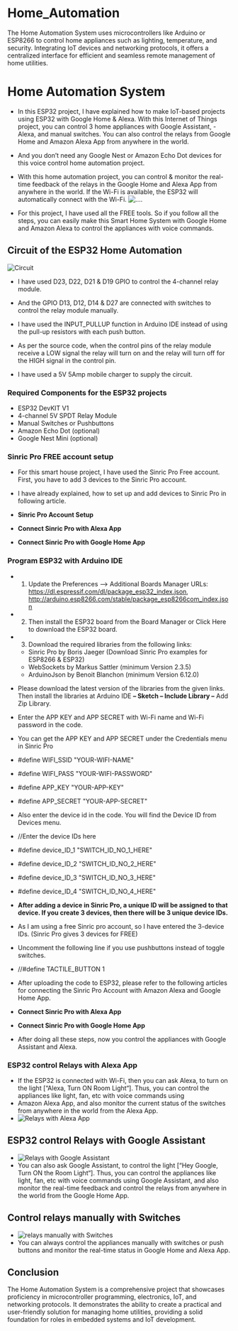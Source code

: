 # Home_Automation
The Home Automation System uses microcontrollers like Arduino or ESP8266 to control home appliances such as lighting, temperature, and security. Integrating IoT devices and networking protocols, it offers a centralized interface for efficient and seamless remote management of home utilities.
# Home Automation System
- In this ESP32 project, I have explained how to make IoT-based projects using ESP32 with Google Home & Alexa. With this Internet of Things project, you can control 3 home appliances with Google Assistant, - Alexa, and manual switches. You can also control the relays from Google Home and Amazon Alexa App from anywhere in the world.

- And you don’t need any Google Nest or Amazon Echo Dot devices for this voice control home automation project.
- With this home automation project, you can control & monitor the real-time feedback of the relays in the Google Home and Alexa App from anywhere in the world. If the Wi-Fi is available, the ESP32 will automatically connect with the Wi-Fi.
![....](NodeMCU-Alexa-Google-Home-Control-P-6.jpg)
- For this project, I have used all the FREE tools. So if you follow all the steps, you can easily make this Smart Home System with Google Home and Amazon Alexa to control the appliances with voice commands.

## Circuit of the ESP32 Home Automation
![Circuit](Circuit.jpg)
- I have used D23, D22, D21 & D19 GPIO to control the 4-channel relay module.

- And the GPIO D13, D12, D14 & D27 are connected with switches to control the relay module manually.

- I have used the INPUT_PULLUP function in Arduino IDE instead of using the pull-up resistors with each push button.

- As per the source code, when the control pins of the relay module receive a LOW signal the relay will turn on and the relay will turn off for the HIGH signal in the control pin.

- I have used a 5V 5Amp mobile charger to supply the circuit.

### Required Components for the ESP32 projects
- ESP32 DevKIT V1
- 4-channel 5V SPDT Relay Module
- Manual Switches or Pushbuttons
- Amazon Echo Dot (optional)
- Google Nest Mini (optional)
### Sinric Pro FREE account setup
- For this smart house project, I have used the Sinric Pro Free account. First, you have to add 3 devices to the Sinric Pro account.

- I have already explained, how to set up and add devices to Sinric Pro in following article.

- **Sinric Pro Account Setup**
- **Connect Sinric Pro with Alexa App**
- **Connect Sinric Pro with Google Home App**

### Program ESP32 with Arduino IDE
- 1. Update the Preferences –> Additional Boards Manager URLs: https://dl.espressif.com/dl/package_esp32_index.json, http://arduino.esp8266.com/stable/package_esp8266com_index.json
- 2. Then install the ESP32 board from the Board Manager or Click Here to download the ESP32 board.
- 3. Download the required libraries from the following links:
  - Sinric Pro by Boris Jaeger (Download Sinric Pro examples for ESP8266 & ESP32)
  - WebSockets by Markus Sattler (minimum Version 2.3.5)
  - ArduinoJson by Benoit Blanchon (minimum Version 6.12.0)

- Please download the latest version of the libraries from the given links. Then install the libraries at Arduino IDE **– Sketch – Include Library –** Add Zip Library.
- Enter the APP KEY and APP SECRET with Wi-Fi name and Wi-Fi password in the code.

- You can get the APP KEY and APP SECRET under the Credentials menu in Sinric Pro

- #define WIFI_SSID         "YOUR-WIFI-NAME"    
- #define WIFI_PASS         "YOUR-WIFI-PASSWORD"
- #define APP_KEY           "YOUR-APP-KEY"
- #define APP_SECRET        "YOUR-APP-SECRET"
- Also enter the device id in the code. You will find the Device ID from Devices menu.

- //Enter the device IDs here
- #define device_ID_1   "SWITCH_ID_NO_1_HERE"
- #define device_ID_2   "SWITCH_ID_NO_2_HERE"
- #define device_ID_3   "SWITCH_ID_NO_3_HERE"
- #define device_ID_4   "SWITCH_ID_NO_4_HERE"
- **After adding a device in Sinric Pro, a unique ID will be assigned to that device. If you create 3 devices, then there will be 3 unique device IDs.**

- As I am using a free Sinric pro account, so I have entered the 3-device IDs. (Sinric Pro gives 3 devices for FREE)


- Uncomment the following line if you use pushbuttons instead of toggle switches.

- //#define TACTILE_BUTTON 1
- After uploading the code to ESP32, please refer to the following articles for connecting the Sinric Pro Account with Amazon Alexa and Google Home App.

- **Connect Sinric Pro with Alexa App**
- **Connect Sinric Pro with Google Home App**
- After doing all these steps, now you control the appliances with Google Assistant and Alexa.

### ESP32 control Relays with Alexa App
- If the ESP32 is connected with Wi-Fi, then you can ask Alexa, to turn on the light [“Alexa, Turn ON Room Light“]. Thus, you can control the appliances like light, fan, etc with voice commands using
- Amazon Alexa App, and also monitor the current status of the switches from anywhere in the world from the Alexa App.
- ![Relays with Alexa App](ESP32-Alexa-Google-Home-Automation-P-6.jpg)

## ESP32 control Relays with Google Assistant
-  ![Relays with Google Assistant](2nd.jpg)
- You can also ask Google Assistant, to control the light [“Hey Google, Turn ON the Room Light“]. Thus, you can control the appliances like light, fan, etc with voice commands using Google Assistant, and also monitor the real-time feedback and control the relays from anywhere in the world from the Google Home App.

## Control relays manually with Switches
-  ![relays manually with Switches](3rd.jpg)
- You can always control the appliances manually with switches or push buttons and monitor the real-time status in Google Home and Alexa App.

## Conclusion
The Home Automation System is a comprehensive project that showcases proficiency in microcontroller programming, electronics, IoT, and networking protocols. It demonstrates the ability to create a practical and user-friendly solution for managing home utilities, providing a solid foundation for roles in embedded systems and IoT development.
